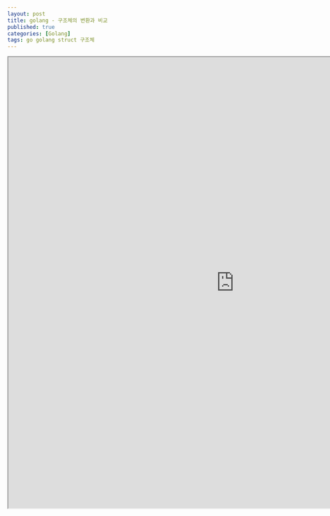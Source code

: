```yaml
---
layout: post
title: golang - 구조체의 변환과 비교
published: true
categories: [Golang]
tags: go golang struct 구조체
---
```

<iframe width="1024" height="1024" src="https://docs.google.com/document/d/e/2PACX-1vR9-GES-KNJxzvjzMvmh15Z9ylTXoVnC_t_3dkhsok-FLZxBMxze1CnC3xn6iJA54CfvX12l24S8OFq/pub?embedded=true"></iframe>    
  